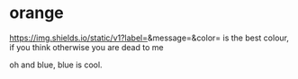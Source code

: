 # orange
https://img.shields.io/static/v1?label=<LABEL>&message=<MESSAGE>&color=<COLOR> is the best colour, if you think otherwise you are dead to me

oh and blue, blue is cool.
